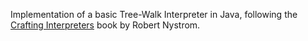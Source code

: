 Implementation of a basic Tree-Walk Interpreter in Java, following the [Crafting Interpreters](https://craftinginterpreters.com/) book by Robert Nystrom.